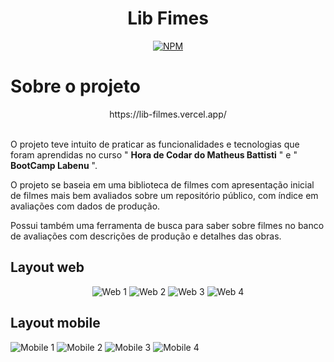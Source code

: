 <h1 align="center"> Lib Fimes </h1> 

<div align="center">
  
[![NPM](https://img.shields.io/npm/l/react)](https://github.com/pedrofdnn/LibFilmes/blob/main/LICENSE)  

</div>


<h1>Sobre o projeto</h1>

<div align="center">
https://lib-filmes.vercel.app/
</div>

<br>

O projeto teve intuito de praticar as funcionalidades e tecnologias que foram aprendidas no curso " __Hora de Codar do Matheus Battisti__ " e " **BootCamp Labenu** ".

O projeto se baseia em uma biblioteca de filmes com apresentação inicial de filmes mais bem avaliados sobre um repositório público, com índice em avaliações com dados de produção.

Possui também uma ferramenta de busca para saber sobre filmes no banco de avaliações com descrições de produção e detalhes das obras. 

## Layout web

<div align="center">  
  
![Web 1](https://github.com/pedrofdnn/Assents/blob/main/Projeto%20libFilmes/tela%20inicial_resized.png?raw=true) ![Web 2](https://github.com/pedrofdnn/Assents/blob/main/Projeto%20libFilmes/resultado%20de%20pesquisas_resized.png?raw=true)
![Web 3](https://github.com/pedrofdnn/Assents/blob/main/Projeto%20libFilmes/descricao_resized.png?raw=true)
![Web 4](https://github.com/pedrofdnn/Assents/blob/main/Projeto%20libFilmes/descricao%20de%20pesquisa_resized.png?raw=true)
</div>

## Layout mobile
![Mobile 1](https://github.com/pedrofdnn/Assents/blob/main/Projeto%20libFilmes/mobile%20tela%20inicial.png?raw=true) ![Mobile 2](https://github.com/pedrofdnn/Assents/blob/main/Projeto%20libFilmes/mobile%20menu.png?raw=true)
![Mobile 3](https://github.com/pedrofdnn/Assents/blob/main/Projeto%20libFilmes/mobile%20descricao.png?raw=true) ![Mobile 4](https://github.com/pedrofdnn/Assents/blob/main/Projeto%20libFilmes/mobile%20pesquisa.png?raw=true)


